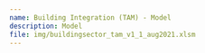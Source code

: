 ```yaml
---
name: Building Integration (TAM) - Model
description: Model
file: img/buildingsector_tam_v1_1_aug2021.xlsm
---
```

